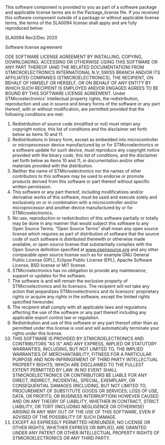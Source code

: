 This software component is provided to you as part of a software package and applicable license
terms are in the Package_license file. If you received this software component outside of a package
or without applicable license terms, the terms of the SLA0094 license shall apply and are fully
reproduced below:

SLA0094 Rev2/Dec 2020

Software license agreement

ODE SOFTWARE LICENSE AGREEMENT BY INSTALLING, COPYING, DOWNLOADING, ACCESSING OR OTHERWISE USING
THIS SOFTWARE OR ANY PART THEREOF (AND THE RELATED DOCUMENTATION) FROM STMICROELECTRONICS
INTERNATIONAL N.V, SWISS BRANCH AND/OR ITS AFFILIATED COMPANIES (STMICROELECTRONICS), THE RECIPIENT,
ON BEHALF OF HIMSELF OR HERSELF, OR ON BEHALF OF ANY ENTITY BY WHICH SUCH RECIPIENT IS EMPLOYED
AND/OR ENGAGED AGREES TO BE BOUND BY THIS SOFTWARE LICENSE AGREEMENT. Under STMicroelectronics’
intellectual property rights, the redistribution, reproduction and use in source and binary forms of
the software or any part thereof, with or without modification, are permitted provided that the
following conditions are met:

1. Redistribution of source code (modified or not) must retain any copyright notice, this list of
   conditions and the disclaimer set forth below as items 10 and 11.
2. Redistributions in binary form, except as embedded into microcontroller or microprocessor device
   manufactured by or for STMicroelectronics or a software update for such device, must reproduce
   any copyright notice provided with the binary code, this list of conditions, and the disclaimer
   set forth below as items 10 and 11, in documentation and/or other materials provided with the
   distribution.
3. Neither the name of STMicroelectronics nor the names of other contributors to this software may
   be used to endorse or promote products derived from this software or part thereof without
   specific written permission.
4. This software or any part thereof, including modifications and/or derivative works of this
   software, must be used and execute solely and exclusively on or in combination with a
   microcontroller and/or microprocessor and another device manufactured by or for
   STMicroelectronics.
5. No use, reproduction or redistribution of this software partially or totally may be done in any
   manner that would subject this software to any Open Source Terms. “Open Source Terms” shall mean
   any open source license which requires as part of distribution of software that the source code
   of such software is distributed therewith or otherwise made available, or open source license
   that substantially complies with the Open Source definition specified at www.opensource.org and
   any other comparable open source license such as for example GNU General Public License (GPL),
   Eclipse Public License (EPL), Apache Software License, BSD license or MIT license.
6. STMicroelectronics has no obligation to provide any maintenance, support or updates for the
   software.
7. The software is and will remain the exclusive property of STMicroelectronics and its licensors.
   The recipient will not take any action that jeopardizes STMicroelectronics and its licensors'
   proprietary rights or acquire any rights in the software, except the limited rights specified
   hereunder.
8. The recipient shall comply with all applicable laws and regulations affecting the use of the
   software or any part thereof including any applicable export control law or regulation.
9. Redistribution and use of this software or any part thereof other than as permitted under this
   license is void and will automatically terminate your rights under this license.
10. THIS SOFTWARE IS PROVIDED BY STMICROELECTRONICS AND CONTRIBUTORS "AS IS" AND ANY EXPRESS,
    IMPLIED OR STATUTORY WARRANTIES, INCLUDING, BUT NOT LIMITED TO, THE IMPLIED WARRANTIES OF
    MERCHANTABILITY, FITNESS FOR A PARTICULAR PURPOSE AND NON-INFRINGEMENT OF THIRD PARTY
    INTELLECTUAL PROPERTY RIGHTS, WHICH ARE DISCLAIMED TO THE FULLEST EXTENT PERMITTED BY LAW. IN NO
    EVENT SHALL STMICROELECTRONICS OR CONTRIBUTORS BE LIABLE FOR ANY DIRECT, INDIRECT, INCIDENTAL,
    SPECIAL, EXEMPLARY, OR CONSEQUENTIAL DAMAGES (INCLUDING, BUT NOT LIMITED TO, PROCUREMENT OF
    SUBSTITUTE GOODS OR SERVICES; LOSS OF USE, DATA, OR PROFITS; OR BUSINESS INTERRUPTION) HOWEVER
    CAUSED AND ON ANY THEORY OF LIABILITY, WHETHER IN CONTRACT, STRICT LIABILITY, OR TORT (INCLUDING
    NEGLIGENCE OR OTHERWISE) ARISING IN ANY WAY OUT OF THE USE OF THIS SOFTWARE, EVEN IF ADVISED OF
    THE POSSIBILITY OF SUCH DAMAGE.
11. EXCEPT AS EXPRESSLY PERMITTED HEREUNDER, NO LICENSE OR OTHER RIGHTS, WHETHER EXPRESS OR IMPLIED,
    ARE GRANTED UNDER ANY PATENT OR OTHER INTELLECTUAL PROPERTY RIGHTS OF STMICROELECTRONICS OR ANY
    THIRD PARTY.

